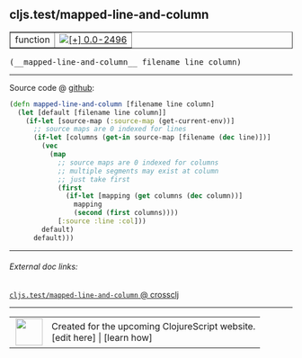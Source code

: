 ## cljs.test/mapped-line-and-column



 <table border="1">
<tr>
<td>function</td>
<td><a href="https://github.com/cljsinfo/cljs-api-docs/tree/0.0-2496"><img valign="middle" alt="[+] 0.0-2496" title="Added in 0.0-2496" src="https://img.shields.io/badge/+-0.0--2496-lightgrey.svg"></a> </td>
</tr>
</table>


 <samp>
(__mapped-line-and-column__ filename line column)<br>
</samp>

---







Source code @ [github](https://github.com/clojure/clojurescript/blob/r3119/src/cljs/cljs/test.cljs#L356-L372):

```clj
(defn mapped-line-and-column [filename line column]
  (let [default [filename line column]]
    (if-let [source-map (:source-map (get-current-env))]
      ;; source maps are 0 indexed for lines
      (if-let [columns (get-in source-map [filename (dec line)])]
        (vec
          (map
            ;; source maps are 0 indexed for columns
            ;; multiple segments may exist at column
            ;; just take first
            (first
              (if-let [mapping (get columns (dec column))]
                mapping
                (second (first columns))))
            [:source :line :col]))
        default)
      default)))
```

<!--
Repo - tag - source tree - lines:

 <pre>
clojurescript @ r3119
└── src
    └── cljs
        └── cljs
            └── <ins>[test.cljs:356-372](https://github.com/clojure/clojurescript/blob/r3119/src/cljs/cljs/test.cljs#L356-L372)</ins>
</pre>

-->

---



###### External doc links:

[`cljs.test/mapped-line-and-column` @ crossclj](http://crossclj.info/fun/cljs.test.cljs/mapped-line-and-column.html)<br>

---

 <table>
<tr><td>
<img valign="middle" align="right" width="48px" src="http://i.imgur.com/Hi20huC.png">
</td><td>
Created for the upcoming ClojureScript website.<br>
[edit here] | [learn how]
</td></tr></table>

[edit here]:https://github.com/cljsinfo/cljs-api-docs/blob/master/cljsdoc/cljs.test_mapped-line-and-column.cljsdoc
[learn how]:https://github.com/cljsinfo/cljs-api-docs/wiki/cljsdoc-files

<!--

This information was too distracting to show to readers, but I'll leave it
commented here since it is helpful to:

- pretty-print the data used to generate this document
- and show how to retrieve that data



The API data for this symbol:

```clj
{:ns "cljs.test",
 :name "mapped-line-and-column",
 :type "function",
 :signature ["[filename line column]"],
 :source {:code "(defn mapped-line-and-column [filename line column]\n  (let [default [filename line column]]\n    (if-let [source-map (:source-map (get-current-env))]\n      ;; source maps are 0 indexed for lines\n      (if-let [columns (get-in source-map [filename (dec line)])]\n        (vec\n          (map\n            ;; source maps are 0 indexed for columns\n            ;; multiple segments may exist at column\n            ;; just take first\n            (first\n              (if-let [mapping (get columns (dec column))]\n                mapping\n                (second (first columns))))\n            [:source :line :col]))\n        default)\n      default)))",
          :title "Source code",
          :repo "clojurescript",
          :tag "r3119",
          :filename "src/cljs/cljs/test.cljs",
          :lines [356 372]},
 :full-name "cljs.test/mapped-line-and-column",
 :full-name-encode "cljs.test_mapped-line-and-column",
 :history [["+" "0.0-2496"]]}

```

Retrieve the API data for this symbol:

```clj
;; from Clojure REPL
(require '[clojure.edn :as edn])
(-> (slurp "https://raw.githubusercontent.com/cljsinfo/cljs-api-docs/catalog/cljs-api.edn")
    (edn/read-string)
    (get-in [:symbols "cljs.test/mapped-line-and-column"]))
```

-->
